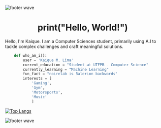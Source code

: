 <img 
  src="https://capsule-render.vercel.app/api?type=waving&color=gradient&height=150&section=header" 
  alt="footer wave"
/>

<h1 align="center">print("Hello, World!")</h1>

Hello, I'm Kaique. I am a Computer Sciences student, primarily using A.I to tackle complex challenges and craft meaningful solutions.


```python
	def who_am_i():
		user = 'Kaique M. Lima'
		current_education = "Student at UTFPR - Computer Science"
		currently_learning = "Machine Learning"
		fun_fact = "noirelab is Balerion backwards"
		interests = [
			'Gaming',
		 	'Gym',
			'Motorsports',
			'Music'
			]
```

[![Top Langs](https://github-readme-stats.vercel.app/api/top-langs/?username=noirelab&layout=compact&text_color=daf7dc&bg_color=151515)](https://github.com/anuraghazra/github-readme-stats)


<img 
  src="https://capsule-render.vercel.app/api?type=waving&color=gradient&height=150&section=footer" 
  alt="footer wave"
/>
